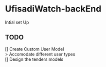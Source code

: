 # UfisadiWatch-backEnd
Intial set Up

## TODO
[] Create Custom User Model\
    >  Accomodate different user types\
[] Design the tenders models
